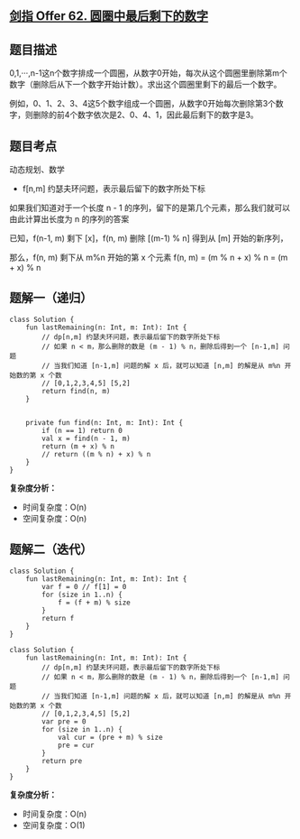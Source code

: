 ## [剑指 Offer 62. 圆圈中最后剩下的数字](https://leetcode.cn/problems/yuan-quan-zhong-zui-hou-sheng-xia-de-shu-zi-lcof/description/)

## 题目描述

0,1,···,n-1这n个数字排成一个圆圈，从数字0开始，每次从这个圆圈里删除第m个数字（删除后从下一个数字开始计数）。求出这个圆圈里剩下的最后一个数字。

例如，0、1、2、3、4这5个数字组成一个圆圈，从数字0开始每次删除第3个数字，则删除的前4个数字依次是2、0、4、1，因此最后剩下的数字是3。

## 题目考点

动态规划、数学

- f[n,m] 约瑟夫环问题，表示最后留下的数字所处下标

如果我们知道对于一个长度 n - 1 的序列，留下的是第几个元素，那么我们就可以由此计算出长度为 n 的序列的答案

已知，f(n-1, m) 剩下 [x]，f(n, m) 删除 [(m-1) % n] 得到从 [m] 开始的新序列，

那么，f(n, m) 剩下从 m%n 开始的第 x 个元素 f(n, m) = (m % n + x) % n = (m + x) % n

## 题解一（递归）
 
```
class Solution {
    fun lastRemaining(n: Int, m: Int): Int {
        // dp[n,m] 约瑟夫环问题，表示最后留下的数字所处下标
        // 如果 n < m，那么删除的数是 (m - 1) % n，删除后得到一个 [n-1,m] 问题
        // 当我们知道 [n-1,m] 问题的解 x 后，就可以知道 [n,m] 的解是从 m%n 开始数的第 x 个数
        // [0,1,2,3,4,5] [5,2]
        return find(n, m)
    }


    private fun find(n: Int, m: Int): Int {
        if (n == 1) return 0
        val x = find(n - 1, m)
        return (m + x) % n
        // return ((m % n) + x) % n
    }
}
```

**复杂度分析：**

- 时间复杂度：O(n)
- 空间复杂度：O(n) 

## 题解二（迭代）

```
class Solution {
    fun lastRemaining(n: Int, m: Int): Int {
        var f = 0 // f[1] = 0
        for (size in 1..n) {
            f = (f + m) % size
        }
        return f
    }
}
```

```
class Solution {
    fun lastRemaining(n: Int, m: Int): Int {
        // dp[n,m] 约瑟夫环问题，表示最后留下的数字所处下标
        // 如果 n < m，那么删除的数是 (m - 1) % n，删除后得到一个 [n-1,m] 问题
        // 当我们知道 [n-1,m] 问题的解 x 后，就可以知道 [n,m] 的解是从 m%n 开始数的第 x 个数
        // [0,1,2,3,4,5] [5,2]
        var pre = 0
        for (size in 1..n) {
            val cur = (pre + m) % size
            pre = cur
        }
        return pre
    }
}
```
**复杂度分析：**

- 时间复杂度：O(n)
- 空间复杂度：O(1) 
